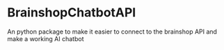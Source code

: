 # BrainshopChatbotAPI
 An python package to make it easier to connect to the brainshop API and make a working AI chatbot
